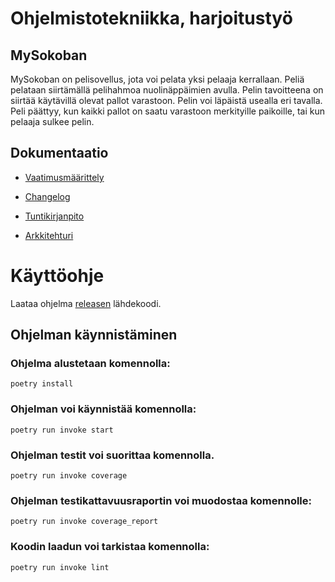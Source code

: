 # Ohjelmistotekniikka, harjoitustyö

## MySokoban
MySokoban on pelisovellus, jota voi pelata yksi pelaaja kerrallaan. Peliä pelataan siirtämällä pelihahmoa nuolinäppäimien avulla. Pelin tavoitteena on siirtää käytävillä olevat pallot varastoon. Pelin voi läpäistä usealla eri tavalla. Peli päättyy, kun kaikki pallot on saatu varastoon merkityille paikoille, tai kun pelaaja sulkee pelin.


## Dokumentaatio

- [Vaatimusmäärittely](https://github.com/SaNi19/ot-harjoitustyo/blob/master/game-app/dokumentaatio/vaatimusmaarittely.md)

- [Changelog](https://github.com/SaNi19/ot-harjoitustyo/blob/master/game-app/dokumentaatio/changelog.md)

- [Tuntikirjanpito](https://github.com/SaNi19/ot-harjoitustyo/blob/master/game-app/dokumentaatio/tuntikirjanpito.md)

- [Arkkitehturi](https://github.com/SaNi19/ot-harjoitustyo/blob/master/game-app/dokumentaatio/arkkitehtuuri.md)

# Käyttöohje
Laataa ohjelma [releasen](https://github.com/SaNi19/ot-harjoitustyo/releases) lähdekoodi.
## Ohjelman käynnistäminen

### Ohjelma alustetaan komennolla:
```poetry install```

### Ohjelman voi käynnistää komennolla:
```poetry run invoke start```

### Ohjelman testit voi suorittaa komennolla.
```poetry run invoke coverage```

### Ohjelman testikattavuusraportin voi muodostaa komennolle:
```poetry run invoke coverage_report```

### Koodin laadun voi tarkistaa komennolla:
```poetry run invoke lint```

